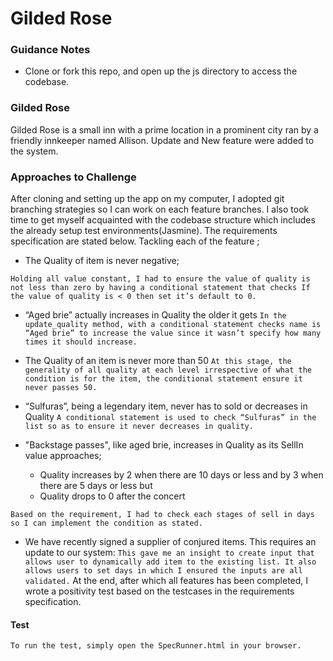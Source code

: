 # Gilded Rose

### Guidance Notes

- Clone or fork this repo, and open up the js directory to access the codebase.

###  Gilded Rose

Gilded Rose is a small inn with a prime location in a prominent city ran by a friendly innkeeper named Allison. Update and New feature were added to the system.

### Approaches to Challenge

After cloning and setting up the app on my computer, I adopted git branching strategies so I can work on each feature branches.
I also took time to get myself acquainted with the codebase structure which includes the already setup test environments(Jasmine). The requirements specification are stated below. 
Tackling each of the feature ;

- The Quality of item is never negative;

`
Holding all value constant, I had to ensure the value of quality is not less than zero by having a conditional statement that checks If the value of quality is < 0 then set it’s default to 0.
`
- “Aged brie” actually increases in Quality the older it gets
`
In the update_quality method, with a conditional statement checks name is “Aged brie” to increase the value since it wasn’t specify how many times it should increase.
`

- The Quality of an item is never more than 50
`
At this stage, the generality of all quality at each level irrespective of what the condition is for the item, the conditional statement ensure it never passes 50.
`

- “Sulfuras”, being a legendary item, never has to sold or decreases in Quality
`
A conditional statement is used to check “Sulfuras” in the list so as to ensure it never decreases in quality.
`
- "Backstage passes", like aged brie, increases in Quality as its SellIn value approaches;
  - Quality increases by 2 when there are 10 days or less and by 3 when there are 5 days or less but
  - Quality drops to 0 after the concert

`
Based on the requirement, I had to check each stages of sell in days so I can implement the condition as stated.
`
- We have recently signed a supplier of conjured items. This requires an update to our system:
`
This gave me an insight to create input that allows user to dynamically add item to the existing list. It also allows users to set days in which I ensured the inputs are all validated.
`
At the end, after which all features has been completed, I wrote a positivity test based on the testcases in the requirements specification. 


#### Test
````
To run the test, simply open the SpecRunner.html in your browser.
````
